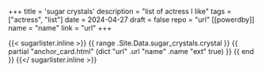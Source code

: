 +++
title = 'sugar crystals'
description = "list of actress I like"
tags = ["actress", "list"]
date = 2024-04-27
draft = false
repo = "url"
[[powerdby]]
name = "name"
link = "url"
+++

{{< sugarlister.inline >}}
  {{ range .Site.Data.sugar_crystals.crystal }}
    {{ partial "anchor_card.html" (dict "url" .url "name" .name "ext" true) }}
  {{ end }}
{{</ sugarlister.inline >}}
